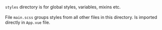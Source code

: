 `styles` directory is for global styles, variables, mixins etc. 
\
\
File `main.scss` groups styles from all other files in this directory. Is imported directly in `App.vue` file.
